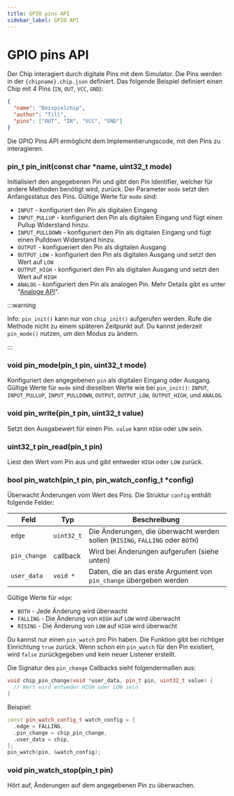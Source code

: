 ```yaml
---
title: GPIO pins API
sidebar_label: GPIO API
---
```


# GPIO pins API

Der Chip interagiert durch digitale Pins mit dem Simulator. Die Pins werden in der `{chipname}.chip.json` definiert. Das folgende Beispiel definiert einen Chip mit 4 Pins (`IN`, `OUT`, `VCC`, `GND`):

```json
{
  "name": "Beispielchip",
  "author": "Till",
  "pins": ["OUT", "IN", "VCC", "GND"]
}
```

Die GPIO Pins API ermöglicht dem Implementierungscode, mit den Pins zu interagieren.

### pin_t pin_init(const char \*name, uint32_t mode)

Initialisiert den angegebenen Pin und gibt den Pin Identifier, welcher für andere Methoden benötigt wird, zurück. Der Parameter `mode` setzt den Anfangsstatus des Pins. Gültige Werte für `mode` sind:

- `INPUT` - konfiguriert den Pin als digitalen Eingang
- `INPUT_PULLUP` - konfiguriert den Pin als digitalen Eingang und fügt einen Pullup Widerstand hinzu.
- `INPUT_PULLDOWN` - konfiguriert den Pin als digitalen Eingang und fügt einen Pulldown Widerstand hinzu.
- `OUTPUT` - konfigueriert den Pin als digitalen Ausgang
- `OUTPUT_LOW` - konfiguriert den Pin als digitalen Ausgang und setzt den Wert auf `LOW`
- `OUTPUT_HIGH` - konfiguriert den Pin als digitalen Ausgang und setzt den Wert auf `HIGH`
- `ANALOG` - konfiguriert den Pin als analogen Pin. Mehr Details gibt es unter "[Analoge API](analog)".

:::warning

Info: `pin_init()` kann nur von `chip_init()` aufgerufen werden. Rufe die Methode nicht zu einem späteren Zeitpunkt auf. Du kannst jederzeit `pin_mode()` nutzen, um den Modus zu ändern.

:::

### void pin_mode(pin_t pin, uint32_t mode)

Konfiguriert den angegebenen `pin` als digitalen Eingang oder Ausgang. Gültige Werte für `mode` sind dieselben Werte wie bei `pin_init()`: `INPUT`, `INPUT_PULLUP`, `INPUT_PULLDOWN`, `OUTPUT`, `OUTPUT_LOW`, `OUTPUT_HIGH`, und `ANALOG`.

### void pin_write(pin_t pin, uint32_t value)

Setzt den Ausgabewert für einen Pin. `value` kann `HIGH` oder `LOW` sein.

### uint32_t pin_read(pin_t pin)

Liest den Wert vom Pin aus und gibt entweder `HIGH` oder `LOW` zurück.

### bool pin_watch(pin_t pin, pin_watch_config_t \*config)

Überwacht Änderungen vom Wert des Pins. Die Struktur `config` enthält folgende Felder:

| Feld         | Typ        | Beschreibung                                                         |
| ------------ | ---------- | -------------------------------------------------------------------- |
| `edge`       | `uint32_t` | Die Änderungen, die überwacht werden sollen (`RISING`, `FALLING` oder `BOTH`) |
| `pin_change` | callback   | Wird bei Änderungen aufgerufen (siehe unten)                           |
| `user_data`  | `void *`   | Daten, die an das erste Argument von `pin_change` übergeben werden     |

Gültige Werte für `edge`:

- `BOTH` - Jede Änderung wird überwacht
- `FALLING` - Die Änderung von `HIGH` auf `LOW` wird überwacht
- `RISING` - Die Änderung von `LOW` auf `HIGH` wird überwacht

Du kannst nur einen `pin_watch` pro Pin haben. Die Funktion gibt bei richtiger Einrichtung `true` zurück. Wenn schon ein `pin_watch` für den Pin existiert, wird `false` zurückgegeben und kein neuer Listener erstellt.

Die Signatur des `pin_change` Callbacks sieht folgendermaßen aus:

```cpp
void chip_pin_change(void *user_data, pin_t pin, uint32_t value) {
  // Wert wird entweder HIGH oder LOW sein
}
```

Beispiel:

```cpp
const pin_watch_config_t watch_config = {
  .edge = FALLING,
  .pin_change = chip_pin_change,
  .user_data = chip,
};
pin_watch(pin, &watch_config);
```

### void pin_watch_stop(pin_t pin)

Hört auf, Änderungen auf dem angegebenen Pin zu überwachen.